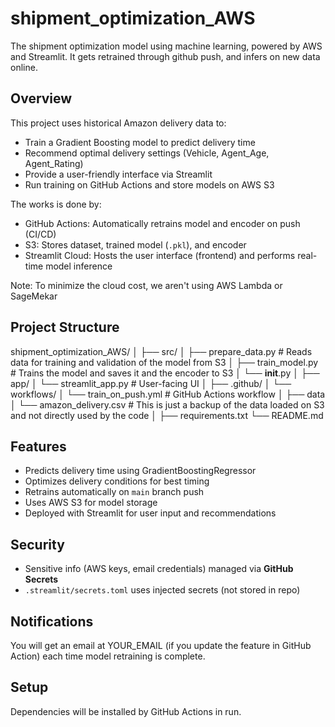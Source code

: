 # shipment_optimization_AWS
The shipment optimization model using machine learning, powered by AWS and Streamlit. It gets retrained through github push, and infers on new data online.

## Overview

This project uses historical Amazon delivery data to:
- Train a Gradient Boosting model to predict delivery time
- Recommend optimal delivery settings (Vehicle, Agent_Age, Agent_Rating)
- Provide a user-friendly interface via Streamlit
- Run training on GitHub Actions and store models on AWS S3

The works is done by:
- GitHub Actions: Automatically retrains model and encoder on push (CI/CD)
- S3: Stores dataset, trained model (`.pkl`), and encoder
- Streamlit Cloud: Hosts the user interface (frontend) and performs real-time model inference

Note: To minimize the cloud cost, we aren't using AWS Lambda or SageMekar

## Project Structure


shipment_optimization_AWS/
│
├── src/
│   ├── prepare_data.py          # Reads data for training and validation of the model from S3
│   ├── train_model.py           # Trains the model and saves it and the encoder to S3
│   └── __init__.py
│
├── app/
│   └── streamlit_app.py         # User-facing UI
│
├── .github/
│   └── workflows/
│       └── train_on_push.yml    # GitHub Actions workflow
│
├── data
│     └── amazon_delivery.csv    # This is just a backup of the data loaded on S3 and not directly used by the code
│
├── requirements.txt
└── README.md


## Features

- Predicts delivery time using GradientBoostingRegressor
- Optimizes delivery conditions for best timing
- Retrains automatically on `main` branch push
- Uses AWS S3 for model storage
- Deployed with Streamlit for user input and recommendations

## Security

- Sensitive info (AWS keys, email credentials) managed via **GitHub Secrets**
- `.streamlit/secrets.toml` uses injected secrets (not stored in repo)

## Notifications

You will get an email at YOUR_EMAIL (if you update the feature in GitHub Action) each time model retraining is complete.

## Setup

Dependencies will be installed by GitHub Actions in run.

